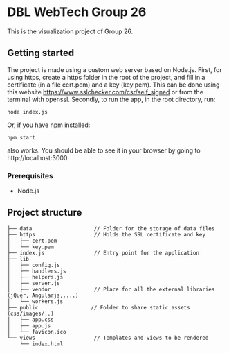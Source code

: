 # DBL WebTech Group 26

This is the visualization project of Group 26.

## Getting started
The project is made using a custom web server based on Node.js.
First, for using https, create a https folder in the root of the project, and fill in a certificate (in a file cert.pem) and a key (key.pem). This can be done using this website https://www.sslchecker.com/csr/self_signed or from the terminal with openssl.
Secondly, to run the app, in the root directory, run:
```
node index.js
```
Or, if you have npm installed:
```
npm start
```
also works.
You should be able to see it in your browser by going to http://localhost:3000

### Prerequisites
* Node.js

## Project structure
```
├── data                    // Folder for the storage of data files
├── https                   // Holds the SSL certificate and key
│   ├── cert.pem
│   └── key.pem
├── index.js                // Entry point for the application
├── lib
│   ├── config.js
│   ├── handlers.js
│   ├── helpers.js
│   ├── server.js           
│   ├── vendor              // Place for all the external libraries (jQuer, Angularjs,....)
│   └── workers.js
├── public                 // Folder to share static assets (css/images/..)
│   ├── app.css
│   ├── app.js
│   └── favicon.ico
└── views                   // Templates and views to be rendered
    └── index.html
```